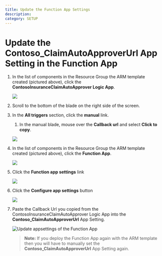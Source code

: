 ```yaml
---
title: Update the Function App Settings
description: 
category: SETUP
---
```


# Update the Contoso_ClaimAutoApproverUrl App Setting in the Function App

1. In the list of components in the Resource Group the ARM template created (pictured above), click the **ContosoInsuranceClaimAutoApprover Logic App**.

   ![](/img/deployment/azure-claim-auto-approver.png)

2. Scroll to the bottom of the blade on the right side of the screen.
3. In the **All triggers** section, click the **manual** link.
   1. In the manual blade, mouse over the **Callback url** and select **Click to copy**.

   ![](/img/deployment/get-claim-auto-approver-url.png)

4. In the list of components in the Resource Group the ARM template created (pictured above), click the **Function App**.

   ![](/img/deployment/azure-function-app.png)

5. Click the **Function app settings** link

   ![](/img/deployment/function-app-settings-link.png)

6. Click the **Configure app settings** button

   ![](/img/deployment/function-app-settings.png)

7. Paste the Callback Url you copied from the ContosoInsuranceClaimAutoApprover Logic App into the **Contoso_ClaimAutoApproverUrl** App Setting.

   ![Update appsettings of the Function App](/img/deployment/update-appsettings-of-the-function-app.png)

   >**Note:**  If you deploy the Function App again with the ARM template then you will have to manually set  the **Contoso_ClaimAutoApproverUrl** App Setting again.
